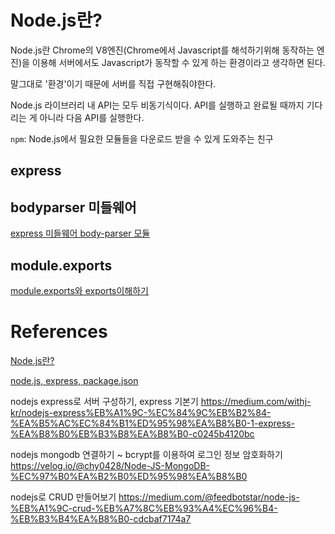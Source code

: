 # Node.js란?

Node.js란 Chrome의 V8엔진(Chrome에서 Javascript를 해석하기위해 동작하는 엔진)을 이용해 서버에서도 Javascript가 동작할 수 있게 하는 환경이라고 생각하면 된다.

말그대로 '환경'이기 때문에 서버를 직접 구현해줘야한다.

Node.js 라이브러리 내 API는 모두 비동기식이다. API를 실행하고 완료될 때까지 기다리는 게 아니라 다음 API를 실행한다.

`npm`: Node.js에서 필요한 모듈들을 다운로드 받을 수 있게 도와주는 친구

## express

## bodyparser 미들웨어

[express 미들웨어 body-parser 모듈](https://velog.io/@yejinh/express-%EB%AF%B8%EB%93%A4%EC%9B%A8%EC%96%B4-bodyParser-%EB%AA%A8%EB%93%88)

## module.exports

[module.exports와 exports이해하기](https://uroa.tistory.com/57)

# References

[Node.js란?](https://medium.com/@yeon22/node-js-node-js%EB%9E%80-410ae3749c56)

[node.js, express, package.json](https://velog.io/@madpotato1713/JAVASCRIPT-express%EB%9E%80)

nodejs express로 서버 구성하기, express 기본기 https://medium.com/withj-kr/nodejs-express%EB%A1%9C-%EC%84%9C%EB%B2%84-%EA%B5%AC%EC%84%B1%ED%95%98%EA%B8%B0-1-express-%EA%B8%B0%EB%B3%B8%EA%B8%B0-c0245b4120bc

nodejs mongodb 연결하기 ~ bcrypt를 이용하여 로그인 정보 암호화하기 https://velog.io/@chy0428/Node-JS-MongoDB-%EC%97%B0%EA%B2%B0%ED%95%98%EA%B8%B0

nodejs로 CRUD 만들어보기 https://medium.com/@feedbotstar/node-js-%EB%A1%9C-crud-%EB%A7%8C%EB%93%A4%EC%96%B4-%EB%B3%B4%EA%B8%B0-cdcbaf7174a7
